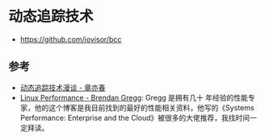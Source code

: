 # 动态追踪技术

- https://github.com/iovisor/bcc

## 参考

- [动态追踪技术漫谈 - 章亦春](https://blog.openresty.com.cn/cn/dynamic-tracing/)
- [Linux Performance - Brendan Gregg](http://www.brendangregg.com/linuxperf.html): Gregg 是拥有几十
  年经验的性能专家，他的这个博客是我目前找到的最好的性能相关资料，他写的《Systems Performance:
  Enterprise and the Cloud》被很多的大佬推荐，我找时间一定拜读。

